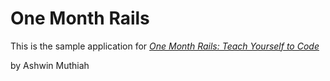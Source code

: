 # One Month Rails

This is the sample application for
[*One Month Rails: Teach Yourself to Code*](http://onemonthrails.com)

by Ashwin Muthiah